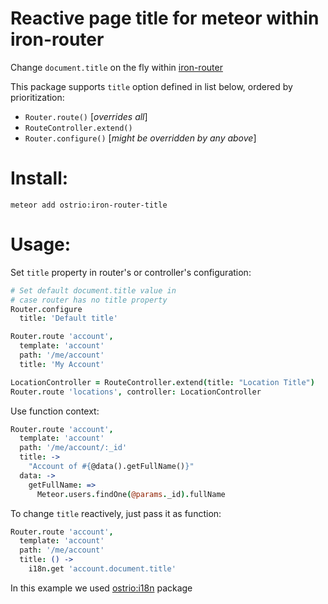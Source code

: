 Reactive page title for meteor within iron-router
========
Change `document.title` on the fly within [iron-router](https://atmospherejs.com/iron/router)

This package supports `title` option defined in list below, ordered by prioritization:
 - `Router.route()` [*overrides all*]
 - `RouteController.extend()`
 - `Router.configure()` [*might be overridden by any above*]

Install:
========
```shell
meteor add ostrio:iron-router-title
```

Usage:
========
Set `title` property in router's or controller's configuration:
```coffeescript
# Set default document.title value in 
# case router has no title property
Router.configure
  title: 'Default title'

Router.route 'account',
  template: 'account'
  path: '/me/account'
  title: 'My Account'

LocationController = RouteController.extend(title: "Location Title")
Router.route 'locations', controller: LocationController
```

Use function context:
```coffeescript
Router.route 'account',
  template: 'account'
  path: '/me/account/:_id'
  title: ->
    "Account of #{@data().getFullName()}"
  data: ->
    getFullName: =>
      Meteor.users.findOne(@params._id).fullName
```

To change `title` reactively, just pass it as function:
```coffeescript
Router.route 'account',
  template: 'account'
  path: '/me/account'
  title: () ->
    i18n.get 'account.document.title'
```
In this example we used [ostrio:i18n](https://atmospherejs.com/ostrio/i18n) package